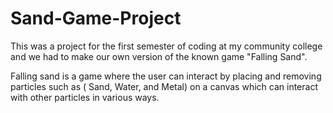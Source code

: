 # Sand-Game-Project
This was a project for the first semester of coding at my community college and we had to make our own version of the known game "Falling Sand".

Falling sand is a game where the user can interact by placing and removing particles such as ( Sand, Water, and Metal) on a canvas which can interact with other 
particles in various ways.
